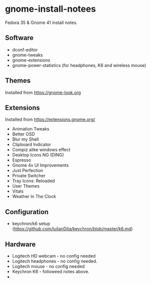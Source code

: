 # gnome-install-notees
Fedora 35 &amp; Gnome 41 install notes.

## Software
- dconf-editor
- gnome-tweaks
- gnome-extensions
- gnome-power-statistics (for headphones, K6 and wireless mouse)

## Themes
Installed from https://gnome-look.org

## Extensions
Installed from https://extensions.gnome.org/

- Animation Tweaks
- Better OSD 
- Blur my Shell 
- Clipboard Indicator 
- Compiz alike windows effect 
- Desktop Icons NG (DING) 
- Espresso 
- Gnome 4x UI Improvements  
- Just Perfection  
- Private Switcher 
- Tray Icons: Reloaded 
- User Themes 
- Vitals 
- Weather In The Clock

## Configuration
- keychron/k6 setup (https://github.com/IulianDita/keychron/blob/master/k6.md)

## Hardware
- Logitech HD webcam - no config needed
- Logitech headphones - no config needed.
- Logitech mouse - no config needed
- Keychron K6 - followeed notes above. 
-
